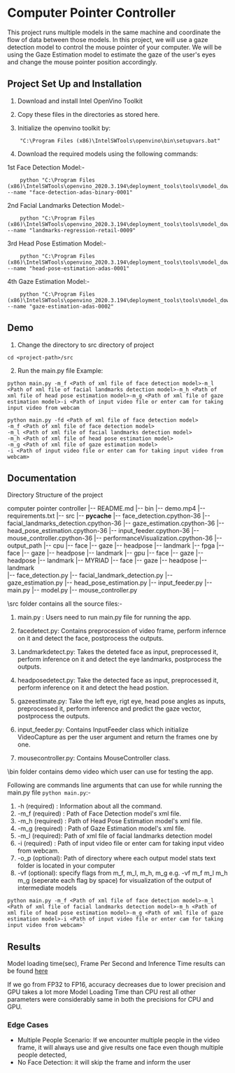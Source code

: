 # Computer Pointer Controller

This project runs multiple models in the same machine and coordinate the flow of data between those models. In this project, we will use a gaze detection model to control the mouse pointer of your computer. We will be using the Gaze Estimation model to estimate the gaze of the user's eyes and change the mouse pointer position accordingly.

## Project Set Up and Installation

1. Download and install Intel OpenVino Toolkit 

2. Copy these files in the directories as stored here.

3. Initialize the openvino toolkit by:
```
    "C:\Program Files (x86)\IntelSWTools\openvino\bin\setupvars.bat"
```
4. Download the required models using the following commands:

1st Face Detection Model:-
```
    python "C:\Program Files (x86)\IntelSWTools\openvino_2020.3.194\deployment_tools\tools\model_downloader\downloader.py" --name "face-detection-adas-binary-0001"
```
2nd Facial Landmarks Detection Model:-
```
    python "C:\Program Files (x86)\IntelSWTools\openvino_2020.3.194\deployment_tools\tools\model_downloader\downloader.py" --name "landmarks-regression-retail-0009"
```
3rd Head Pose Estimation Model:-
```
    python "C:\Program Files (x86)\IntelSWTools\openvino_2020.3.194\deployment_tools\tools\model_downloader\downloader.py" --name "head-pose-estimation-adas-0001"
```     
4th Gaze Estimation Model:-
```    
    python "C:\Program Files (x86)\IntelSWTools\openvino_2020.3.194\deployment_tools\tools\model_downloader\downloader.py" --name "gaze-estimation-adas-0002"
```

## Demo

1. Change the directory to src directory of project <br>
```
cd <project-path>/src
```
2. Run the main.py file
Example:<br>
```
python main.py -m_f <Path of xml file of face detection model>-m_l <Path of xml file of facial landmarks detection model>-m_h <Path of xml file of head pose estimation model>-m_g <Path of xml file of gaze estimation model>-i <Path of input video file or enter cam for taking input video from webcam
```
```
python main.py -fd <Path of xml file of face detection model>
-m_f <Path of xml file of face detection model>
-m_l <Path of xml file of facial landmarks detection model>
-m_h <Path of xml file of head pose estimation model>
-m_g <Path of xml file of gaze estimation model>
-i <Path of input video file or enter cam for taking input video from webcam> 
```

## Documentation

Directory Structure of the project

computer pointer controller 
          |-- README.md
          |-- bin
                |-- demo.mp4
          |-- requirements.txt
	  |-- src
                |-- __pycache__
			|-- face_detection.cpython-36
			|-- facial_landmarks_detection.cpython-36
			|-- gaze_estimation.cpython-36
			|-- head_pose_estimation.cpython-36
			|-- input_feeder.cpython-36
			|-- mouse_controller.cpython-36
			|-- performanceVisualization.cpython-36
		|-- output_path
			|-- cpu
				|-- face
                		|-- gaze
                		|-- headpose
				|-- landmark
			|-- fpga
				|-- face
                		|-- gaze
                		|-- headpose
				|-- landmark
			|-- gpu
				|-- face
                		|-- gaze
                		|-- headpose
				|-- landmark
			|-- MYRIAD
				|-- face
                		|-- gaze
                		|-- headpose
				|-- landmark	
                |-- face_detection.py
                |-- facial_landmark_detection.py
                |-- gaze_estimation.py
                |-- head_pose_estimation.py
                |-- input_feeder.py
                |-- main.py
                |-- model.py
                |-- mouse_controller.py

\src folder contains all the source files:-

1. main.py : Users need to run main.py file for running the app.

2. facedetect.py: Contains preprocession of video frame, perform infernce on it and detect the face, postprocess the outputs.
     
3. Landmarkdetect.py: Takes the deteted face as input, preprocessed it, perform inference on it and detect the eye landmarks, postprocess the outputs.
     
4. headposedetect.py: Take the detected face as input, preprocessed it, perform inference on it and detect the head postion.
     
5. gazeestimate.py: Take the left eye, rigt eye, head pose angles as inputs, preprocessed it, perform inference and predict the gaze vector, postprocess the outputs.
     
6. input_feeder.py: Contains InputFeeder class which initialize VideoCapture as per the user argument and return the frames one by one.
     
7. mousecontroller.py: Contains MouseController class.
 
\bin folder contains demo video which user can use for testing the app.

Following are commands line arguments that can use for while running the main.py file ` python main.py `:-

  1. -h     (required) : Information about all the command.
  2. -m_f   (required) : Path of Face Detection model's xml file.
  3. -m_h   (required) : Path of Head Pose Estimation model's xml file.
  4. -m_g   (required) : Path of Gaze Estimation model's xml file.
  5. -m_l   (required): Path of xml file of facial landmarks detection model
  6. -i     (required) : Path of input video file or enter cam for taking input video from webcam.
  7. -o_p   (optional): Path of directory where each output model stats text folder is located in your computer
  8. -vf    (optional): specify flags from m_f, m_l, m_h, m_g e.g. -vf m_f m_l m_h m_g (seperate each flag by space) for visualization of the output of intermediate models 
  
```
python main.py -m_f <Path of xml file of face detection model>-m_l <Path of xml file of facial landmarks detection model>-m_h <Path of xml file of head pose estimation model>-m_g <Path of xml file of gaze estimation model>-i <Path of input video file or enter cam for taking input video from webcam>`
```

## Results

Model loading time(sec), Frame Per Second and Inference Time results can be found [here]()

If we go from FP32 to FP16, accuracy decreases due to lower precision and GPU takes a lot more Model Loading Time than CPU rest all other parameters were considerably same in both the precisions for CPU and GPU.


### Edge Cases
- Multiple People Scenario: If we encounter multiple people in the video frame, it will always use and give results one face even though multiple people detected,
- No Face Detection: it will skip the frame and inform the user
